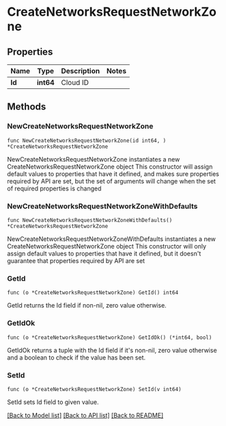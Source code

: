 # CreateNetworksRequestNetworkZone

## Properties

Name | Type | Description | Notes
------------ | ------------- | ------------- | -------------
**Id** | **int64** | Cloud ID | 

## Methods

### NewCreateNetworksRequestNetworkZone

`func NewCreateNetworksRequestNetworkZone(id int64, ) *CreateNetworksRequestNetworkZone`

NewCreateNetworksRequestNetworkZone instantiates a new CreateNetworksRequestNetworkZone object
This constructor will assign default values to properties that have it defined,
and makes sure properties required by API are set, but the set of arguments
will change when the set of required properties is changed

### NewCreateNetworksRequestNetworkZoneWithDefaults

`func NewCreateNetworksRequestNetworkZoneWithDefaults() *CreateNetworksRequestNetworkZone`

NewCreateNetworksRequestNetworkZoneWithDefaults instantiates a new CreateNetworksRequestNetworkZone object
This constructor will only assign default values to properties that have it defined,
but it doesn't guarantee that properties required by API are set

### GetId

`func (o *CreateNetworksRequestNetworkZone) GetId() int64`

GetId returns the Id field if non-nil, zero value otherwise.

### GetIdOk

`func (o *CreateNetworksRequestNetworkZone) GetIdOk() (*int64, bool)`

GetIdOk returns a tuple with the Id field if it's non-nil, zero value otherwise
and a boolean to check if the value has been set.

### SetId

`func (o *CreateNetworksRequestNetworkZone) SetId(v int64)`

SetId sets Id field to given value.



[[Back to Model list]](../README.md#documentation-for-models) [[Back to API list]](../README.md#documentation-for-api-endpoints) [[Back to README]](../README.md)


